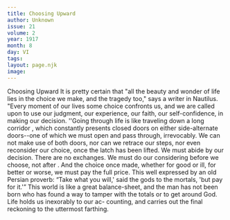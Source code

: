 ```yaml
---
title: Choosing Upward
author: Unknown
issue: 21
volume: 2
year: 1917
month: 8
day: VI
tags:
layout: page.njk
image:
---
```

Choosing Upward   It is pretty certain that "all the beauty and wonder of life lies in the choice we make, and the tragedy too," says a writer in Nautilus.   "Every moment of our lives some choice confronts us, and we are called upon to use our judgment, our experience, our faith, our self-confidence, in making our decision.   ''Going through life is like traveling down a long corridor , which constantly presents closed doors on either side-alternate doors--one of which we must open and pass through, irrevocably. We can not make use of both doors, nor can we retrace our steps, nor even reconsider our choice, once the latch has been lifted. We must abide by our decision. There are no exchanges. We must do our considering before we choose, not after . And the choice once made, whether for good or ill, for better or worse, we must pay the full price.   This well expressed by an old Persian proverb: “Take what you will,' said the gods to the mortals, 'but pay for it.'” This world is like a great balance-sheet, and the man has not been born who has found a way to tamper with the totals or to get around God. Life holds us inexorably to our ac- counting, and carries out the final reckoning to the uttermost farthing.      

